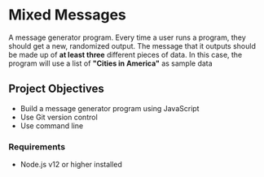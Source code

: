 # Mixed Messages 

A message generator program. Every time a user runs a program, they should get a new, randomized output. The message that it outputs should be made up of **at least three** different pieces of data.
In this case, the program will use a list of **"Cities in America"** as sample data

## Project Objectives

* Build a message generator program using JavaScript
* Use Git version control
* Use command line

### Requirements

* Node.js v12 or higher installed

